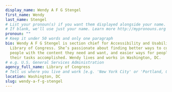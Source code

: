 ```yaml
---
display_name: Wendy A F G Stengel
first_name: Wendy
last_name: Stengel
# List your pronoun(s) if you want them displayed alongside your name.
# If blank, we'll use just your name. Learn more http://mypronouns.org
pronoun: ""
# Keep it under 50 words and only one paragraph
bio: Wendy A F G Stengel is section chief for Accessibility and Usability at the
  Library of Congress. She’s passionate about finding better ways to connect
  people with the content they need and want, and easier ways for people to get
  their tasks accomplished. Wendy lives and works in Washington, DC.
# e.g. U.S. General Services Administration
agency_full_name: Library of Congress
# Tell us where you live and work [e.g. 'New York City' or 'Portland, OR']
location: Washington, DC
slug: wendy-a-f-g-stengel
---
```

